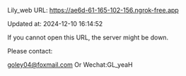 Lily_web URL: https://ae6d-61-165-102-156.ngrok-free.app

Updated at: 2024-12-10 16:14:52

If you cannot open this URL, the server might be down.

Please contact: 

goley04@foxmail.com Or Wechat:GL_yeaH
